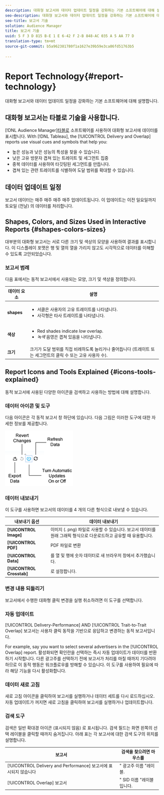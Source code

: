 ```yaml
---
description: 대화형 보고서와 데이터 업데이트 일정을 강화하는 기본 소프트웨어에 대해 설명합니다.
seo-description: 대화형 보고서와 데이터 업데이트 일정을 강화하는 기본 소프트웨어에 대해 설명합니다.
seo-title: 보고서 기술
solution: Audience Manager
title: 보고서 기술
uuid: 5 F 3 D 815 B-E 1 E 6-42 F 2-B 848-AC 035 A 5 AA 77 D
translation-type: tm+mt
source-git-commit: b5a962381780f1a1627e39b59e3ca86fd51763b5

---
```



# Report Technology{#report-technology}

대화형 보고서와 데이터 업데이트 일정을 강화하는 기본 소프트웨어에 대해 설명합니다.

<!-- 

c_report_technology.xml

 -->

## 대화형 보고서는 타블로 기술을 사용합니다.

[!DNL Audience Manager][타블로](https://www.tableausoftware.com/) 소프트웨어를 사용하여 대화형 보고서에 데이터를 표시합니다. With [!DNL Tableau], the [!UICONTROL Delivery and Overlap] reports use visual cues and symbols that help you:

* 높은 성능과 낮은 성능의 특성을 찾을 수 있습니다.
* 낮은 고유 방문자 겹쳐 있는 트레이트 및 세그먼트 집중
* 중복 데이터를 사용하여 타깃팅된 세그먼트를 만듭니다.
* 겹쳐 있는 관련 트레이트를 식별하여 도달 범위를 확대할 수 있습니다.

## 데이터 업데이트 일정

보고서 데이터는 매주 매주 매주 매주 업데이트됩니다. 이 업데이트는 이전 일요일까지 토요일 (전날) 의 데이터를 처리합니다.

## Shapes, Colors, and Sizes Used in Interactive Reports {#shapes-colors-sizes}

대부분의 대화형 보고서는 서로 다른 크기 및 색상의 모양을 사용하여 결과를 표시합니다. 이 디스플레이 포맷은 행 및 열의 열을 가리지 않고도 시각적으로 데이터를 이해할 수 있도록 고안되었습니다.

<!-- 

r_legend.xml

 -->

### 보고서 범례

다음 표에서는 동적 보고서에서 사용되는 모양, 크기 및 색상을 정의합니다.

<table id="table_EC180A96E3784FC6B81FCFB546C4A3FA"> 
 <thead> 
  <tr> 
   <th colname="col1" class="entry"> 데이터 요소 </th> 
   <th colname="col2" class="entry"> 설명 </th> 
  </tr> 
 </thead>
 <tbody> 
  <tr> 
   <td colname="col1"> <b>shapes</b> </td> 
   <td colname="col2"> 
    <ul id="ul_076773ABD0BB4CE6834ACFA8B3D6AC2E"> 
     <li id="li_BBAB37A6EC1549B48C0E4D3BFAF7062C">서클은 사용자의 고유 트레이트를 나타냅니다. </li> 
     <li id="li_371331AE984A4A999CE0596EA13987E0">사각형은 타사 트레이트를 나타냅니다. </li> 
    </ul> </td> 
  </tr> 
  <tr> 
   <td colname="col1"> <b>색상</b> </td> 
   <td colname="col2"> 
    <ul id="ul_F5D243297F0C4E5A8EDCBD28A548869E"> 
     <li id="li_332EB873A35440E6BB6093E36A0FAC3D">Red shades indicate <i>low</i> overlap. </li> 
     <li id="li_29DFDB1218DF4069B5DCFF841D48EF56"><i>녹색</i> 음영은 겹쳐 있음을 나타냅니다. </li> 
    </ul> </td> 
  </tr> 
  <tr> 
   <td colname="col1"> <b>크기</b> </td> 
   <td colname="col2"> 크기가 도달 범위를 직접 비례하도록 늘리거나 줄어듭니다 (트레이트 또는 세그먼트의 클릭 수 또는 고유 사용자 수). </td> 
  </tr> 
 </tbody> 
</table>

## Report Icons and Tools Explained {#icons-tools-explained}

동적 보고서에 사용된 다양한 아이콘을 검색하고 사용하는 방법에 대해 설명합니다.

<!-- 

r_icons.xml

 -->

### 데이터 아이콘 및 도구

다음 아이콘은 각 동적 보고서 창 하단에 있습니다. 다음 그림은 이러한 도구에 대한 자세한 정보를 제공합니다.

![](assets/tools_icons90.png)

### 데이터 내보내기

이 도구를 사용하면 보고서의 데이터를 4 개의 다른 형식으로 내보낼 수 있습니다.

| 내보내기 옵션 | 데이터 내보내기 |
|---|---|
| **[!UICONTROL Image]** | 이미지 (. png) 파일로 사용할 수 있습니다. 보고서 데이터를 원래 그래픽 형식으로 다운로드하고 공유할 때 유용합니다. |
| **[!UICONTROL PDF]** | PDF 파일로 변환 |
| **[!UICONTROL Data]** | 를 열 및 행에 숫자 데이터로 새 브라우저 창에서 추가했습니다. |
| **[!UICONTROL Crosstab]** | 로 설정합니다. |

### 변경 내용 되돌리기

보고서에서 수행한 대화형 클릭 변경을 실행 취소하려면 이 도구를 선택합니다.

### 자동 업데이트

[!UICONTROL Delivery-Performance] AND [!UICONTROL Trait-to-Trait Overlap] 보고서는 사용자 클릭 동작을 기반으로 응답하고 변경하는 동적 보고서입니다.

For example, say you want to select several advertisers in the [!UICONTROL Overlap] report. 활성화되면 확인란을 선택하는 즉시 자동 업데이트가 데이터를 반환하기 시작합니다. 다른 광고주를 선택하기 전에 보고서가 처리를 마칠 때까지 기다려야 하므로 이 동적 행동은 워크플로우를 방해할 수 있습니다. 이 도구를 사용하여 필요에 따라 해당 기능을 다시 활성화합니다.

### 데이터 새로 고침

새로 고침 아이콘을 클릭하여 보고서를 실행하거나 데이터 세트를 다시 로드하십시오. 자동 업데이트가 꺼지면 새로 고침을 클릭하여 보고서를 실행하거나 업데이트합니다.

### 검색 도구

검색은 일반 확대경 아이콘 (표시되지 않음) 로 표시됩니다. 검색 필드는 화면 왼쪽의 선택 레이블을 클릭할 때까지 숨겨집니다. 아래 표는 각 보고서에 대한 검색 도구의 위치를 설명합니다.

| 보고서 | 검색을 찾으려면 마우스를 |
|---|---|
| [!UICONTROL Delivery and Performance] 보고서에 표시되지 않습니다 | " 광고주 이름 "레이블. |
| [!UICONTROL Overlap] 보고서 | " SID 이름 "레이블입니다. |
